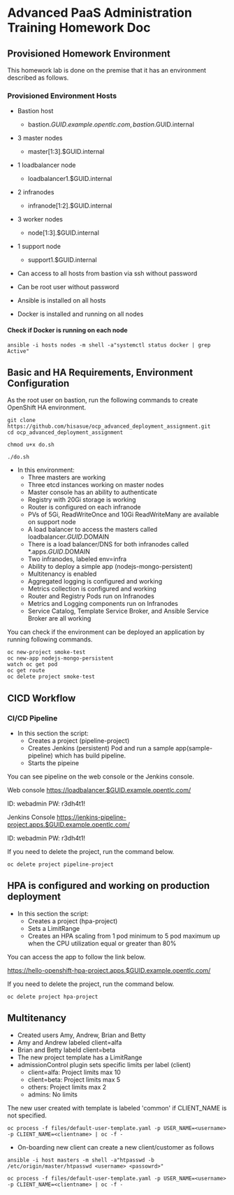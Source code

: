 # Advanced PaaS Administration Training Homework Doc

## Provisioned Homework Environment

This homework lab is done on the premise that it has an environment described as follows.

### Provisioned Environment Hosts

* Bastion host
  * bastion.$GUID.example.opentlc.com, bastion.$GUID.internal
* 3 master nodes
  * master[1:3].$GUID.internal
* 1 loadbalancer node
  * loadbalancer1.$GUID.internal
* 2 infranodes
  * infranode[1:2].$GUID.internal
* 3 worker nodes
  * node[1:3].$GUID.internal
* 1 support node
  * support1.$GUID.internal

* Can access to all hosts from bastion via ssh without password
* Can be root user without password
* Ansible is installed on all hosts
* Docker is installed and running on all nodes

#### Check if Docker is running on each node

```shell
ansible -i hosts nodes -m shell -a"systemctl status docker | grep Active"
```

## Basic and HA Requirements, Environment Configuration

As the root user on bastion, run the following commands to create OpenShift HA environment.

```shell
git clone https://github.com/hisasue/ocp_advanced_deployment_assignment.git
cd ocp_advanced_deployment_assignment

chmod u+x do.sh

./do.sh
```

* In this environment:
  * Three masters are working
  * Three etcd instances working on master nodes
  * Master console has an ability to authenticate
  * Registry with 20Gi storage is working
  * Router is configured on each infranode
  * PVs of 5Gi, ReadWriteOnce and 10Gi ReadWriteMany are available on support node
  * A load balancer to access the masters called loadbalancer.$GUID.$DOMAIN
  * There is a load balancer/DNS for both infranodes called *.apps.$GUID.$DOMAIN
  * Two infranodes, labeled env=infra
  * Ability to deploy a simple app (nodejs-mongo-persistent)
  * Multitenancy is enabled
  * Aggregated logging is configured and working
  * Metrics collection is configured and working
  * Router and Registry Pods run on Infranodes
  * Metrics and Logging components run on Infranodes
  * Service Catalog, Template Service Broker, and Ansible Service Broker are all working

You can check if the environment can be deployed an application by running following commands.

```shell
oc new-project smoke-test
oc new-app nodejs-mongo-persistent
watch oc get pod
oc get route
oc delete project smoke-test
```

## CICD Workflow

### CI/CD Pipeline

* In this section the script:
  * Creates a project (pipeline-project)
  * Creates Jenkins (persistent) Pod and run a sample app(sample-pipeline) which has build pipeline.
  * Starts the pipeine

You can see pipeline on the web console or the Jenkins console.

Web console
<https://loadbalancer.$GUID.example.opentlc.com/>

ID: webadmin
PW: r3dh4t1!

Jenkins Console
<https://jenkins-pipeline-project.apps.$GUID.example.opentlc.com/>

ID: webadmin
PW: r3dh4t1!

If you need to delete the project, run the command below.

```shell
oc delete project pipeline-project
```

## HPA is configured and working on production deployment

* In this section the script:
  * Creates a project (hpa-project)
  * Sets a LimitRange
  * Creates an HPA scaling from 1 pod minimum to 5 pod maximum up when the CPU utilization equal or greater than 80%

You can access the app to follow the link below.

<https://hello-openshift-hpa-project.apps.$GUID.example.opentlc.com/>

If you need to delete the project, run the command below.

```shell
oc delete project hpa-project
```

## Multitenancy

* Created users Amy, Andrew, Brian and Betty
* Amy and Andrew labeled client=alfa
* Brian and Betty labeld client=beta
* The new project template has a LimitRange
* admissionControl plugin sets specific limits per label (client)
  * client=alfa: Project limits max 10
  * client=beta: Project limits max 5
  * others: Project limits max 2
  * admins: No limits

The new user created with template is labeled 'common' if CLIENT_NAME is not specified.

```shell
oc process -f files/default-user-template.yaml -p USER_NAME=<username> -p CLIENT_NAME=<clientname> | oc -f -
```

* On-boarding new client can create a new client/customer as follows

```shell
ansible -i host masters -m shell -a"htpasswd -b /etc/origin/master/htpasswd <username> <passowrd>"
```

```shell
oc process -f files/default-user-template.yaml -p USER_NAME=<username> -p CLIENT_NAME=<clientname> | oc -f -
```